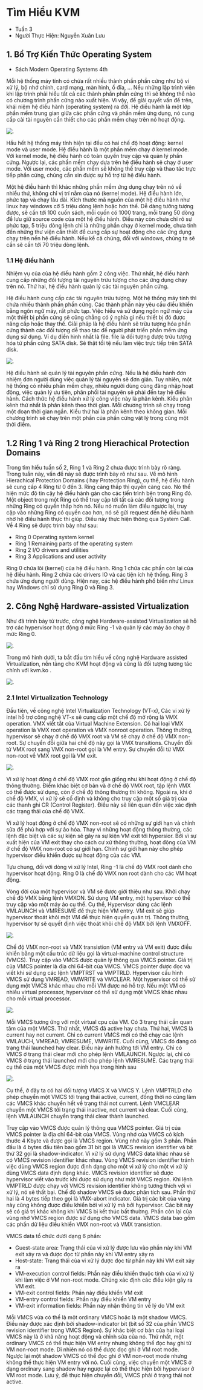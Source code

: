 # Tìm Hiểu KVM
* Tuần 3
* Người Thực Hiện: Nguyễn Xuân Lưu

## 1. Bổ Trợ Kiến Thức Operating System

* Sách Modern Operating Systems 4th

Mỗi hệ thống máy tính có chứa rất nhiều thành phần phần cứng như bộ vi xử lý, bộ nhớ chính, card mạng, màn hình, ổ đĩa, ... Nếu những lập trình viên khi lập trình phải hiểu tất cả các thành phần phần cứng thì sẽ không thể nào có chương trình phần cứng nào xuất hiện. Vì vậy, để giải quyết vấn đề trên, khái niệm hệ điều hành (operating system) ra đời. Hệ điều hành là một lớp phần mềm trung gian giữa các phần cứng và phần mềm ứng dụng, nó cung cấp cài tài nguyên cần thiết cho các phần mềm chạy trên nó hoạt động.

![.](src-image/w3_1.PNG)
  
Hầu hết hệ thống máy tính hiện tại đều có hai chế độ hoạt động: kernel mode và user mode. Hệ điều hành là một phần mềm chạy ở kernel mode. Với kernel mode, hệ điều hành có toàn quyền truy cập và quản lý phần cứng. Ngược lại, các phần mềm chạy dựa trên hệ điều hành sẽ chạy ở user mode. Với user mode, các phần mềm sẽ không thế truy cập và thao tác trực tiếp phần cứng, chúng cần xin được sự hỗ trợ từ hệ điều hành.

Một hệ điều hành thì khác những phần mềm ứng dụng chạy trên nó về nhiều thứ, không chỉ vị trí nằm của nó (kernel mode). Hệ điều hành lớn, phức tạp và chạy lâu dài. Kích thước mã nguồn của một hệ điều hành như linux hay windows cỡ 5 triệu dòng lệnh hoặc hơn thế. Dễ dàng tưởng tượng được, sẽ cần tới 100 cuốn sách, mỗi cuốn có 1000 trang, mỗi trang 50 dòng để lưu giữ source code của một hệ điều hành. Điều này còn chưa chỉ rõ sự phức tạp, 5 triệu dòng lệnh chỉ là những phần chạy ở kernel mode, chưa tính đến những thư viện cần thiết để cung cấp sự hoạt động cho các ứng dụng chạy trên nền hệ điều hành. Nếu kể cả chúng, đối với windows, chúng ta sẽ cần sẽ cần tới 70 triệu dòng lệnh.

### 1.1 Hệ điều hành
Nhiệm vụ của của hệ điều hành gồm 2 công việc. Thứ nhất, hệ điều hành cung cấp những đối tượng tài nguyên trừu tượng cho các ứng dụng chạy trên nó. Thứ hai, hệ điều hành quản lý các tài nguyên phần cứng.

Hệ điều hành cung cấp các tài nguyên trừu tượng. Một hệ thống máy tính thì chứa nhiều thành phần phần cứng. Các thành phần này yêu cầu điều khiển bằng ngôn ngữ máy, rất phức tạp. Việc hiểu và sử dụng ngôn ngữ máy của một thiết bị phần cứng sẽ cũng chẳng có ý nghĩa gì nếu thiết bị đó được nâng cấp hoặc thay thế. Giải pháp là hệ điều hành sẽ trừu tượng hóa phần cứng thành các đối tượng dễ thao tác để người phát triển phần mềm ứng dụng sử dụng. Ví dụ điển hình nhất là file. file là đối tượng được trữu tượng hóa từ phần cứng SATA disk. Sẽ thật tồi tệ nếu làm việc trực tiếp trên SATA disk.

![.](src-image/w3_2.png)

Hệ điều hành sẽ quản lý tài nguyên phần cứng. Nếu là hệ điều hành đơn nhiệm đơn người dùng việc quản lý tài nguyên sẽ đơn giản. Tuy nhiên, một hệ thống có nhiều phần mềm chạy, nhiều người dùng cùng đăng nhập hoạt động, việc quản lý ưu tiên, phân phối tài nguyên sẽ phải đến tay hệ điều hành. Cách thức hệ điều hành xử lý công việc này là phân kênh. Kiểu phân kênh thứ nhất là phân kênh theo thời gian. Mỗi chương trình sẽ chạy trong một đoạn thời gian ngắn. Kiểu thứ hai là phân kênh theo không gian. Mỗi chương trình sẽ chạy trên một phần của phần cứng vật lý trong cùng một thời điểm.

## 1.2 Ring 1 và Ring 2 trong Hierachical Protection Domains

Trong tìm hiểu tuần số 2, Ring 1 và Ring 2 chưa được trình bày rõ ràng. Trong tuần này, vấn đề này sẽ được trình bày rõ như sau.
Về mô hình Hierachical Protection Domains ( hay Protection Ring), cụ thể, hệ điều hành sẽ cung cấp 4 Ring từ 0 đến 3. Ring càng thấp thì quyền càng cao. Nó thể hiện mức độ tin cậy hệ điều hành gán cho các tiến trình bên trong Ring đó. Một object trong một Ring có thể truy cập tới tất cả các đối tượng trong những Ring có quyền thấp hơn nó. Nếu nó muốn làm điều ngược lại, truy cập vào những Ring có quyền cao hơn, nó sẽ gửi request đến hệ điều hành nhờ hệ điều hành thực thi giúp. Điều này thực hiện thông qua System Call. Về 4 Ring sẽ được trình bày như sau:
*  Ring 0   Operating system kernel
*  Ring 1   Remaining parts of the operating system
*  Ring 2   I/O drivers and utilities
*  Ring 3   Applications and user activity

Ring 0 chứa lõi (kernel) của hệ điều hành. Ring 1 chứa các phần còn lại của hệ điều hành. Ring 2 chứa các drivers IO và các tiện ích hệ thống. Ring 3 chứa ứng dụng người dùng. Hiện nay, các hệ điều hành phổ biến như Linux hay Windows chỉ sử dụng Ring 0 và Ring 3. 

## 2. Công Nghệ Hardware-assisted Virtualization

Như đã trình bày từ trước, công nghệ Hardware-assisted Virtualization sẽ hỗ trợ các hypervisor hoạt động ở mức Ring -1 và quản lý các máy ảo chạy ở mức Ring 0. 

![.](src-image/w3_3.PNG)

Trong mô hình dưới, ta bắt đầu tìm hiểu về công nghệ Hardware assisted Virtualization, nền tảng cho KVM hoạt động và cũng là đối tượng tương tác chính với kvm.ko .

![.](src-image/w3_4.PNG)

### 2.1 Intel Virtualization Technology

Đầu tiên, về công nghệ Intel Virtualization Technology (VT-x), Các vi xử lý intel hỗ trợ công nghệ VT-x sẽ cung cấp một chế độ mở rộng là VMX operation. VMX viết tắt của Virtual Machine Extension. Có hai loại VMX operation là VMX root operation và VMX nonroot operation. Thông thường, hypervisor sẽ chạy ở chế độ VMX root và VM sẽ chạy ở chế độ VMX non-root. Sự chuyển đỗi giữa hai chế độ này gọi là VMX transitions. Chuyển đỗi từ VMX root sang VMX non-root gọi là VM entry. Sự chuyển đỗi từ VMX non-root về VMX root gọi là VM exit. 

![.](src-image/w3_5.PNG)

Vi xử lý hoạt động ở chế độ VMX root gần giống như khi hoạt động ở chế độ thông thường. Điểm khác biệt cơ bản và ở chế độ VMX root, tập lệnh VMX có thể được sử dụng, còn ở chế độ thông thường thì không. Ngoài ra, khi ở chế độ VMX, vi xử lý sẽ cố định và không cho truy cập một số giá trị của các thanh ghi CR (Control Register). Điều này sẽ liên quan đến việc xác định các trạng thái của chế độ VMX.

Vi xử lý hoạt động ở chế độ VMX non-root sẽ có những sự giới hạn và chỉnh sửa để phù hợp với sự ảo hóa. Thay vì những hoạt động thông thường, các lệnh đặc biệt và các sự kiện sẽ gây ra sự kiện VM exit tới hypersior. Bởi vì sự xuất hiện của VM exit thay cho cách cư xử thông thường, hoạt động của VM ở chế độ VMX non-root có sự giới hạn. Chính sự giới hạn này cho phép hypervisor điều khiển được sự hoạt động của các VM.

Tựu chung, đối với dòng vi xử lý Intel, Ring -1 là chế độ VMX root dành cho hypervisor hoạt động. Ring 0 là chế độ VMX non root dành cho các VM hoạt động.

Vòng đời của một hypervisor và VM sẽ được giới thiệu như sau. Khởi chạy chế độ VMX bằng lệnh VMXON. Sử dụng VM entry, một hypervisor có thể truy cập vào một máy ảo cụ thể. Cụ thể, Hypervisor dùng các lệnh VMLAUNCH và VMRESUME để thực hiện VM entry. VM exit sẽ giúp hypervisor thoát khỏi một VM để thực hiện quyền quản trị. Thông thường, hypervisor tự sẽ quyết định việc thoát khỏi chế độ VMX bởi lệnh VMXOFF.

![.](src-image/w3_6.PNG)

Chế độ VMX non-root và VMX transistion (VM entry và VM exit) được điều khiển bằng một cấu trúc dữ liệu gọi là virtual-machine control structure (VMCS). Truy cập vào VMCS được quản lý thông qua VMCS pointer. Giá trị của VMCS pointer là địa chỉ 64-bit của VMCS. VMCS pointer được đọc và viết khi sử dụng các lệnh VMPTRST và VMPTRLD. Hypervisor cấu hình VMCS sử dụng VMREAD, VMWRITE và VMCLEAR. Một hypervisor có thể sử dụng một VMCS khác nhau cho mỗi VM được nó hỗ trợ. Nếu một VM có nhiều virtual processor, hypervisor có thể sử dụng một VMCS khác nhau cho mỗi virtual processor.


![.](src-image/w3_8.PNG)

Mỗi VMCS tương ứng với một virtual cpu của VM. Có 3 trạng thái cần quan tâm của một VMCS. Thứ nhất, VMCS đã active hay chưa. Thứ hai, VMCS là current hay not current. Chỉ có current VMCS mới có thể chạy các lệnh VMLAUCH, VMREAD, VMRESUME, VMWRITE. Cuối cùng, VMCS đó đang có trạng thái launched hay clear. Điều này ảnh hưởng tới VM entry. Chỉ có VMCS ở trạng thái clear mới cho phép lệnh VMLAUNCH. Ngược lại, chỉ có VMCS ở trạng thái launched mới cho phép lệnh VMRESUME. Các trạng thái cụ thể của một VMCS được minh họa trong hình sau

![.](src-image/w3_7.PNG)
  
Cụ thể, ở đây ta có hai đối tượng VMCS X và VMCS Y. Lệnh VMPTRLD cho phép chuyển một VMCS tới trạng thái active, current, đồng thời nó cũng làm các VMCS khác chuyển hết về trạng thái not current. Lệnh VMCLEAR chuyển một VMCS tới trạng thái inactive, not current và clear. Cuối cùng, lệnh VMLAUNCH chuyển trạng thái clear thành launched.


Truy cập vào VMCS được quản lý thông qua VMCS pointer. Giá trị của VMCS pointer là địa chỉ 64-bit của VMCS. Vùng nhớ của VMCS có kích thước 4 Kbyte và được gọi là VMCS region. Vùng nhớ này gồm 3 phần. Phần đầu là 4 bytes đầu tiên bao gồm 31 bit gọi là VMCS revision identifier và bit thứ 32 gọi là shadow-indicator. Vi xử lý sử dụng VMCS data khác nhau sẽ có VMCS revision identifier khác nhau. Vùng VMCS revision identifier tránh việc dùng VMCS region được định dạng cho một vi xử lý cho một vi xử lý dùng VMCS data định dạng khác. VMCS revision identifier sẽ được hypervisor viết vào trước khi được sử dụng như một VMCS region. Khi lệnh VMPTRLD được chạy với VMCS revision identifier không tương thích với vi xử lý, nó sẽ thất bại. Chế độ shadow VMCS sẽ được phân tích sau. Phần thứ hai là 4 bytes tiếp theo gọi là VMX-abort indicator. Giá trị các bit của vùng này cũng không được điều khiển bởi vi xử lý mà bởi hypervisor. Các bit này sẽ có giá trị khác không khi VMCS bị kết thúc bất thường. Phần còn lại của vùng nhớ VMCS region được sử dụng cho VMCS data. VMCS data bao gồm các phần dữ liệu điều khiển VMX non-root và VMX transistion.



VMCS data tổ chức dưới dạng 6 phần:
* Guest-state area: Trạng thái của vi xử lý được lưu vào phần này khi VM exit xảy ra và được đọc từ phần này khi VM entry xảy ra
* Host-state: Trạng thái của vi xử lý được đọc từ phần này khi VM exit xảy ra
* VM-execution control fields: Phần này điều khiển thuộc tính của vi xử lý khi làm việc ở VM non-root mode. Chúng xác định các điều kiện gây ra VM exit.
* VM-exit control fields: Phần này điều khiển VM exit
* VM-entry control fields: Phần này điều khiển VM entry
* VM-exit information fields: Phần này nhận thông tin về lý do VM exit

Mỗi VMCS vừa có thể là một ordinary VMCS hoặc là một shadow VMCS. Điều này được xác định bởi shadow-indicator bit (bit số 32 của phần VMCS revision identifier trong VMCS Region). Sự khác biệt cơ bản của hai loại VMCS này là ở khả năng hoạt động và chỉnh sửa của nó. Thứ nhất, một ordinary VMCS có thể thực hiện VM entry nhưng không thể đọc hay ghi từ VM non-root mode. Dĩ nhiên nó có thể được đọc ghi ở VM root mode. Ngược lại một shadow VMCS có thể đọc ghi ở VM non-root mode nhưng không thể thực hiện VM entry với nó. Cuối cùng, việc chuyển một VMCS ở dạng ordinary sang shadow hay ngược lại có thể thực hiện bởi hypervisor ở VM root mode. Lưu ý, để thực hiện chuyển đỗi, VMCS phải ở trạng thái not active.




